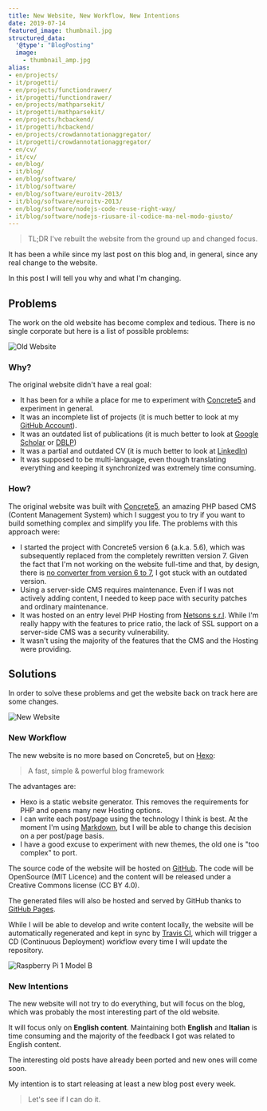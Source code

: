 ```yaml
---
title: New Website, New Workflow, New Intentions
date: 2019-07-14
featured_image: thumbnail.jpg
structured_data:
  '@type': "BlogPosting"
  image:
    - thumbnail_amp.jpg
alias:
- en/projects/
- it/progetti/
- en/projects/functiondrawer/
- it/progetti/functiondrawer/
- en/projects/mathparsekit/
- it/progetti/mathparsekit/
- en/projects/hcbackend/
- it/progetti/hcbackend/
- en/projects/crowdannotationaggregator/
- it/progetti/crowdannotationaggregator/
- en/cv/
- it/cv/
- en/blog/
- it/blog/
- en/blog/software/
- it/blog/software/
- en/blog/software/euroitv-2013/
- it/blog/software/euroitv-2013/
- en/blog/software/nodejs-code-reuse-right-way/
- it/blog/software/nodejs-riusare-il-codice-ma-nel-modo-giusto/
---
```


> TL;DR I've rebuilt the website from the ground up and changed focus.

It has been a while since my last post on this blog and, in general, since any real change to the website.

In this post I will tell you why and what I'm changing.

## Problems
The work on the old website has become complex and tedious. There is no single corporate but here is a list of possible problems:

![Old Website][url-old-website-image-file]

### Why?
The original website didn't have a real goal:
- It has been for a while a place for me to experiment with [Concrete5][concrete5-website-url] and experiment in general.
- It was an incomplete list of projects (it is much better to look at my [GitHub Account][github-account-url]).
- It was an outdated list of publications (it is much better to look at [Google Scholar][google-scholar-author-url] or [DBLP][dblp-author-url])
- It was a partial and outdated CV (it is much better to look at [LinkedIn][linkedin-profile-url])
- It was supposed to be multi-language, even though translating everything and keeping it synchronized was extremely time consuming.

### How?
The original website was built with [Concrete5][concrete5-website-url], an amazing PHP based CMS (Content Management System) which I suggest you to try if you want to build something complex and simplify you life.
The problems with this approach were:
- I started the project with Concrete5 version 6 (a.k.a. 5.6), which was subsequently replaced from the completely rewritten version 7.
  Given the fact that I'm not working on the website full-time and that, by design, there is [no converter from version 6 to 7][concrete5-eol-url], I got stuck with an outdated version.
- Using a server-side CMS requires maintenance.
  Even if I was not actively adding content, I needed to keep pace with security patches and ordinary maintenance.
- It was hosted on an entry level PHP Hosting from [Netsons s.r.l][netsons-website-url].
  While I'm really happy with the features to price ratio, the lack of SSL support on a server-side CMS was a security vulnerability.
- It wasn't using the majority of the features that the CMS and the Hosting were providing.

## Solutions
In order to solve these problems and get the website back on track here are some changes.

![New Website][url-new-website-image-file]

### New Workflow
The new website is no more based on Concrete5, but on [Hexo][hexo-website-url]:

> A fast, simple & powerful blog framework

The advantages are:
- Hexo is a static website generator.
  This removes the requirements for PHP and opens many new Hosting options.
- I can write each post/page using the technology I think is best.
  At the moment I'm using [Markdown][markdown-website-url], but I will be able to change this decision on a per post/page basis.
- I have a good excuse to experiment with new themes, the old one is "too complex" to port.

The source code of the website will be hosted on [GitHub][website-repository-url].
The code will be OpenSource (MIT Licence) and the content will be released under a Creative Commons license (CC BY 4.0).

The generated files will also be hosted and served by GitHub thanks to [GitHub Pages][github-pages-url].

While I will be able to develop and write content locally, the website will be automatically regenerated and kept in sync by [Travis CI][travisci-website-url], which will trigger a CD (Continuous Deployment) workflow every time I will update the repository.

![Raspberry Pi 1 Model B][url-continuous-deployment-image-file]

### New Intentions
The new website will not try to do everything, but will focus on the blog, which was probably the most interesting part of the old website.

It will focus only on __English content__. Maintaining both __English__ and __Italian__ is time consuming and the majority of the feedback I got was related to English content.

The interesting old posts have already been ported and new ones will come soon.

My intention is to start releasing at least a new blog post every week.

> Let's see if I can do it.

[concrete5-website-url]: https://www.concrete5.org/
[github-account-url]: https://github.com/B3rn475
[google-scholar-author-url]: https://scholar.google.pt/citations?user=Pt83gAMAAAAJ
[dblp-author-url]: https://dblp.org/pers/hd/b/Bernaschina:Carlo
[linkedin-profile-url]: https://linkedin.com/in/b3rn475
[concrete5-eol-url]: https://www.concrete5.org/about/blog/community-blog/official-end-life-concrete5-version-6x
[netsons-website-url]: https://www.netsons.com/
[hexo-website-url]: https://hexo.io
[markdown-website-url]: https://daringfireball.net/projects/markdown/
[website-repository-url]: https://github.com/B3rn475/www.bernaschina.com
[github-pages-url]: https://pages.github.com/
[travisci-website-url]: https://travis-ci.org/
[url-old-website-image-file]: ./old-website.jpg
[url-new-website-image-file]: ./new-website.jpg
[url-continuous-deployment-image-file]: ./continuous-deployment.jpg
